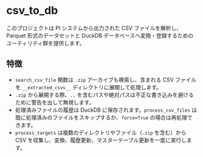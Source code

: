 # csv_to_db

このプロジェクトは PI システムから出力された CSV ファイルを解析し、Parquet 形式のデータセットと DuckDB データベースへ変換・登録するためのユーティリティ群を提供します。

## 特徴

- `search_csv_file` 関数は `.zip` アーカイブも検索し、含まれる CSV ファイルを `__extracted_csvs__` ディレクトリに展開して処理します。
- `.zip` から展開する際、`..` を含むパスや絶対パスは不正な書き込みを避けるために警告を出して無視します。
- 処理済みファイルの履歴は DuckDB に保存されます。`process_csv_files` は既に処理済みのファイルをスキップするか、`force=True` の場合は再処理できます。
- `process_targets` は複数のディレクトリやファイル（`.zip` を含む）から CSV を収集し、変換、履歴更新、マスターテーブル更新を一度に実行します。
